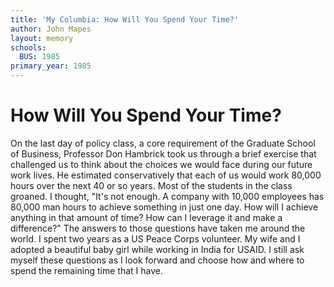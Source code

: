 ```yaml
---
title: 'My Columbia: How Will You Spend Your Time?'
author: John Mapes
layout: memory
schools:
  BUS: 1985
primary_year: 1985
---
```

# How Will You Spend Your Time?

On the last day of policy class, a core requirement of the Graduate School of Business, Professor Don Hambrick took us through a brief exercise that challenged us to think about the choices we would face during our future work lives.  He estimated conservatively that each of us would work 80,000 hours over the next 40 or so years.  Most of the students in the class groaned.  I thought, "It's not enough.  A company with 10,000 employees has 80,000 man hours to achieve something in just one day.  How will I achieve anything in that amount of time?  How can I leverage it and make a difference?"  The answers to those questions have taken me around the world.  I spent two years as a US Peace Corps volunteer.  My wife and I adopted a beautiful baby girl while working in India for USAID.  I still ask myself these questions as I look forward and choose how and where to spend the remaining time that I have.
